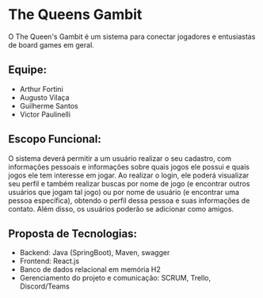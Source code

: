 # The Queens Gambit

O The Queen's Gambit é um sistema para conectar jogadores e entusiastas de board games em geral.

## Equipe:

- Arthur Fortini
- Augusto Vilaça
- Guilherme Santos
- Victor Paulinelli

## Escopo Funcional:

O sistema deverá permitir a um usuário realizar o seu cadastro, com informações pessoais e informações
sobre quais jogos ele possui e quais jogos ele tem interesse em jogar. Ao realizar o login, ele poderá visualizar 
seu perfil e também realizar buscas por nome de jogo (e encontrar outros usuários que jogam tal jogo) ou por
nome de usuário (e encontrar uma pessoa específica), obtendo o perfil dessa pessoa e suas informações de contato. 
Além disso, os usuários poderão se adicionar como amigos.

## Proposta de Tecnologias:

- Backend: Java (SpringBoot), Maven, swagger
- Frontend: React.js
- Banco de dados relacional em memória H2
- Gerenciamento do projeto e comunicação:  SCRUM, Trello, Discord/Teams
